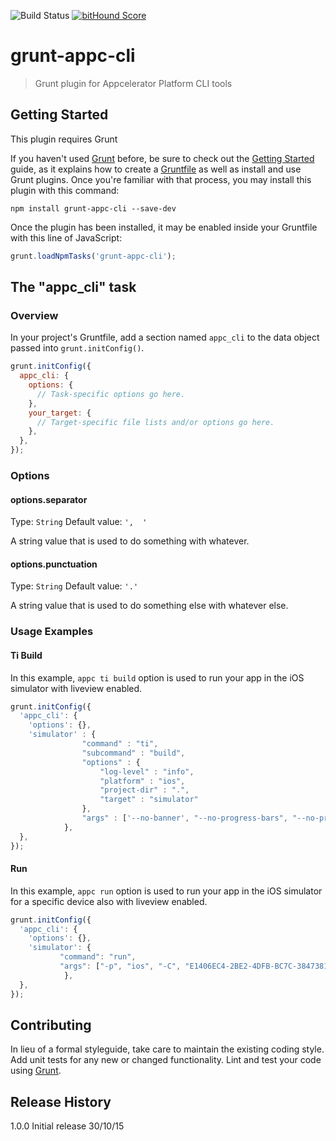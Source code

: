 ![Build Status](https://travis-ci.org/sharpred/grunt-appc-cli.svg?branch=master)
[![bitHound Score](https://www.bithound.io/github/sharpred/grunt-appc-cli/badges/score.svg)](https://www.bithound.io/github/sharpred/grunt-appc-cli)
# grunt-appc-cli
> Grunt plugin for Appcelerator Platform CLI tools

## Getting Started
This plugin requires Grunt

If you haven't used [Grunt](http://gruntjs.com/) before, be sure to check out the [Getting Started](http://gruntjs.com/getting-started) guide, as it explains how to create a [Gruntfile](http://gruntjs.com/sample-gruntfile) as well as install and use Grunt plugins. Once you're familiar with that process, you may install this plugin with this command:

```shell
npm install grunt-appc-cli --save-dev
```

Once the plugin has been installed, it may be enabled inside your Gruntfile with this line of JavaScript:

```js
grunt.loadNpmTasks('grunt-appc-cli');
```

## The "appc_cli" task

### Overview
In your project's Gruntfile, add a section named `appc_cli` to the data object passed into `grunt.initConfig()`.

```js
grunt.initConfig({
  appc_cli: {
    options: {
      // Task-specific options go here.
    },
    your_target: {
      // Target-specific file lists and/or options go here.
    },
  },
});
```

### Options

#### options.separator
Type: `String`
Default value: `',  '`

A string value that is used to do something with whatever.

#### options.punctuation
Type: `String`
Default value: `'.'`

A string value that is used to do something else with whatever else.

### Usage Examples

#### Ti Build
In this example, `appc ti build` option is used to run your app in the iOS simulator with liveview enabled.

```js
grunt.initConfig({
  'appc_cli': {
    'options': {},
    'simulator' : {
                "command" : "ti",
                "subcommand" : "build",
                "options" : {
                    "log-level" : "info",
                    "platform" : "ios",
                    "project-dir" : ".",
                    "target" : "simulator"
                },
                "args" : ['--no-banner', "--no-progress-bars", "--no-prompt" ,"--liveview"]
            },
  },
});
```

#### Run

In this example, `appc run` option is used to run your app in the iOS simulator for a specific device also with liveview enabled.

```js
grunt.initConfig({
  'appc_cli': {
    'options': {},
    'simulator': {
           "command": "run",
           "args": ["-p", "ios", "-C", "E1406EC4-2BE2-4DFB-BC7C-38473815E862", "--liveview"]
            },
  },
});
```



## Contributing
In lieu of a formal styleguide, take care to maintain the existing coding style. Add unit tests for any new or changed functionality. Lint and test your code using [Grunt](http://gruntjs.com/).

## Release History
1.0.0 Initial release 30/10/15
